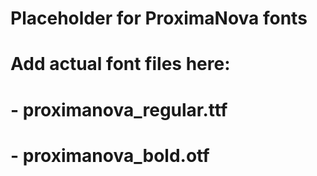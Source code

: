 # Placeholder for ProximaNova fonts
# Add actual font files here:
# - proximanova_regular.ttf
# - proximanova_bold.otf
